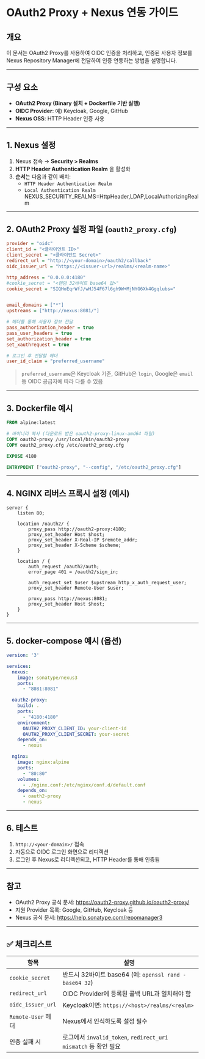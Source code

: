 
# OAuth2 Proxy + Nexus 연동 가이드

## 개요

이 문서는 OAuth2 Proxy를 사용하여 OIDC 인증을 처리하고, 인증된 사용자 정보를 Nexus Repository Manager에 전달하여 인증 연동하는 방법을 설명합니다.

---

## 구성 요소

- **OAuth2 Proxy (Binary 설치 + Dockerfile 기반 실행)**
- **OIDC Provider**: 예) Keycloak, Google, GitHub
- **Nexus OSS**: HTTP Header 인증 사용

---

## 1. Nexus 설정

1. Nexus 접속 → **Security > Realms**
2. **HTTP Header Authentication Realm** 을 활성화
3. **순서**는 다음과 같이 배치:
   - `HTTP Header Authentication Realm`
   - `Local Authentication Realm`
NEXUS_SECURITY_REALMS=HttpHeader,LDAP,LocalAuthorizingRealm
---

## 2. OAuth2 Proxy 설정 파일 (`oauth2_proxy.cfg`)

```ini
provider = "oidc"
client_id = "<클라이언트 ID>"
client_secret = "<클라이언트 Secret>"
redirect_url = "http://<your-domain>/oauth2/callback"
oidc_issuer_url = "https://<issuer-url>/realms/<realm-name>"

http_address = "0.0.0.0:4180"
#cookie_secret = "<랜덤 32바이트 base64 값>"
cookie_secret = "SIQHoEqrWfJ/wHJ54F67l6gh9W+MjNYG6Xk4Ggqlubs="


email_domains = ["*"]
upstreams = ["http://nexus:8081/"]

# 헤더를 통해 사용자 정보 전달
pass_authorization_header = true
pass_user_headers = true
set_authorization_header = true
set_xauthrequest = true

# 로그인 후 전달할 헤더
user_id_claim = "preferred_username"
```

> `preferred_username`은 Keycloak 기준, GitHub은 `login`, Google은 `email` 등 OIDC 공급자에 따라 다를 수 있음

---

## 3. Dockerfile 예시

```Dockerfile
FROM alpine:latest

# 바이너리 복사 (다운로드 받은 oauth2-proxy-linux-amd64 파일)
COPY oauth2-proxy /usr/local/bin/oauth2-proxy
COPY oauth2_proxy.cfg /etc/oauth2_proxy.cfg

EXPOSE 4180

ENTRYPOINT ["oauth2-proxy", "--config", "/etc/oauth2_proxy.cfg"]
```

---

## 4. NGINX 리버스 프록시 설정 (예시)

```nginx
server {
    listen 80;

    location /oauth2/ {
        proxy_pass http://oauth2-proxy:4180;
        proxy_set_header Host $host;
        proxy_set_header X-Real-IP $remote_addr;
        proxy_set_header X-Scheme $scheme;
    }

    location / {
        auth_request /oauth2/auth;
        error_page 401 = /oauth2/sign_in;

        auth_request_set $user $upstream_http_x_auth_request_user;
        proxy_set_header Remote-User $user;

        proxy_pass http://nexus:8081;
        proxy_set_header Host $host;
    }
}
```

---

## 5. docker-compose 예시 (옵션)

```yaml
version: '3'

services:
  nexus:
    image: sonatype/nexus3
    ports:
      - "8081:8081"

  oauth2-proxy:
    build: .
    ports:
      - "4180:4180"
    environment:
      OAUTH2_PROXY_CLIENT_ID: your-client-id
      OAUTH2_PROXY_CLIENT_SECRET: your-secret
    depends_on:
      - nexus

  nginx:
    image: nginx:alpine
    ports:
      - "80:80"
    volumes:
      - ./nginx.conf:/etc/nginx/conf.d/default.conf
    depends_on:
      - oauth2-proxy
      - nexus
```

---

## 6. 테스트

1. `http://<your-domain>/` 접속
2. 자동으로 OIDC 로그인 화면으로 리디렉션
3. 로그인 후 Nexus로 리디렉션되고, HTTP Header를 통해 인증됨

---

## 참고

- OAuth2 Proxy 공식 문서: https://oauth2-proxy.github.io/oauth2-proxy/
- 지원 Provider 목록: Google, GitHub, Keycloak 등
- Nexus 공식 문서: https://help.sonatype.com/repomanager3

---

## ✅ 체크리스트

| 항목 | 설명 |
|------|------|
| `cookie_secret` | 반드시 32바이트 base64 (예: `openssl rand -base64 32`) |
| `redirect_url` | OIDC Provider에 등록된 콜백 URL과 일치해야 함 |
| `oidc_issuer_url` | Keycloak이면: `https://<host>/realms/<realm>` |
| `Remote-User` 헤더 | Nexus에서 인식하도록 설정 필수 |
| 인증 실패 시 | 로그에서 `invalid_token`, `redirect_uri mismatch` 등 확인 필요 |
